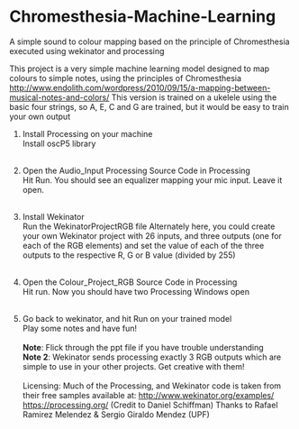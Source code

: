 # Chromesthesia-Machine-Learning
A simple sound to colour mapping based on the principle of Chromesthesia executed using wekinator and processing

This project is a very simple machine learning model designed to map colours to simple notes, using the principles of Chromesthesia http://www.endolith.com/wordpress/2010/09/15/a-mapping-between-musical-notes-and-colors/
This version is trained on a ukelele using the basic four strings, so A, E, C and G are trained, but it would be easy to train your own output

1. Install Processing on your machine  </br>
   Install oscP5 library
   </br></br>

2. Open the Audio_Input Processing Source Code in Processing</br>
  Hit Run. You should see an equalizer mapping your mic input. Leave it open. 
  </br></br>

3. Install Wekinator</br>
  Run the WekinatorProjectRGB file
Alternately here, you could create your own Wekinator project with 26 inputs, and three outputs (one for each of the RGB elements)
and set the value of each of the three outputs to the respective R, G or B value (divided by 255) 
</br></br>

4. Open the Colour_Project_RGB Source Code in Processing</br>
 Hit run. Now you should have two Processing Windows open
 </br></br>

5. Go back to wekinator, and hit Run on your trained model</br>
  Play some notes and have fun!
</br></br>
**Note**: Flick through the ppt file if you have trouble understanding</br>
**Note 2**: Wekinator sends processing exactly 3 RGB outputs which are simple to use in your other projects. Get creative with them!
</br></br>
Licensing: Much of the Processing, and Wekinator code is taken from their free samples available at: 
http://www.wekinator.org/examples/
https://processing.org/ (Credit to Daniel Schiffman)
Thanks to Rafael Ramirez Melendez & Sergio Giraldo Mendez (UPF)





